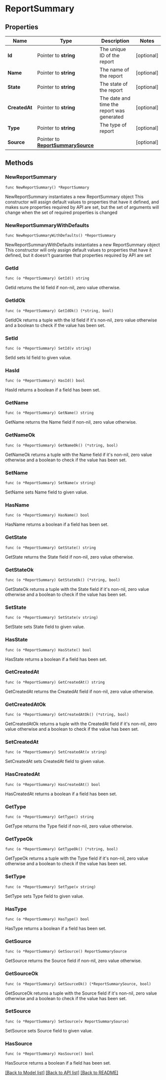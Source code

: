 # ReportSummary

## Properties

Name | Type | Description | Notes
------------ | ------------- | ------------- | -------------
**Id** | Pointer to **string** | The unique ID of the report | [optional] 
**Name** | Pointer to **string** | The name of the report | [optional] 
**State** | Pointer to **string** | The state of the report | [optional] 
**CreatedAt** | Pointer to **string** | The date and time the report was generated | [optional] 
**Type** | Pointer to **string** | The type of report | [optional] 
**Source** | Pointer to [**ReportSummarySource**](ReportSummarySource.md) |  | [optional] 

## Methods

### NewReportSummary

`func NewReportSummary() *ReportSummary`

NewReportSummary instantiates a new ReportSummary object
This constructor will assign default values to properties that have it defined,
and makes sure properties required by API are set, but the set of arguments
will change when the set of required properties is changed

### NewReportSummaryWithDefaults

`func NewReportSummaryWithDefaults() *ReportSummary`

NewReportSummaryWithDefaults instantiates a new ReportSummary object
This constructor will only assign default values to properties that have it defined,
but it doesn't guarantee that properties required by API are set

### GetId

`func (o *ReportSummary) GetId() string`

GetId returns the Id field if non-nil, zero value otherwise.

### GetIdOk

`func (o *ReportSummary) GetIdOk() (*string, bool)`

GetIdOk returns a tuple with the Id field if it's non-nil, zero value otherwise
and a boolean to check if the value has been set.

### SetId

`func (o *ReportSummary) SetId(v string)`

SetId sets Id field to given value.

### HasId

`func (o *ReportSummary) HasId() bool`

HasId returns a boolean if a field has been set.

### GetName

`func (o *ReportSummary) GetName() string`

GetName returns the Name field if non-nil, zero value otherwise.

### GetNameOk

`func (o *ReportSummary) GetNameOk() (*string, bool)`

GetNameOk returns a tuple with the Name field if it's non-nil, zero value otherwise
and a boolean to check if the value has been set.

### SetName

`func (o *ReportSummary) SetName(v string)`

SetName sets Name field to given value.

### HasName

`func (o *ReportSummary) HasName() bool`

HasName returns a boolean if a field has been set.

### GetState

`func (o *ReportSummary) GetState() string`

GetState returns the State field if non-nil, zero value otherwise.

### GetStateOk

`func (o *ReportSummary) GetStateOk() (*string, bool)`

GetStateOk returns a tuple with the State field if it's non-nil, zero value otherwise
and a boolean to check if the value has been set.

### SetState

`func (o *ReportSummary) SetState(v string)`

SetState sets State field to given value.

### HasState

`func (o *ReportSummary) HasState() bool`

HasState returns a boolean if a field has been set.

### GetCreatedAt

`func (o *ReportSummary) GetCreatedAt() string`

GetCreatedAt returns the CreatedAt field if non-nil, zero value otherwise.

### GetCreatedAtOk

`func (o *ReportSummary) GetCreatedAtOk() (*string, bool)`

GetCreatedAtOk returns a tuple with the CreatedAt field if it's non-nil, zero value otherwise
and a boolean to check if the value has been set.

### SetCreatedAt

`func (o *ReportSummary) SetCreatedAt(v string)`

SetCreatedAt sets CreatedAt field to given value.

### HasCreatedAt

`func (o *ReportSummary) HasCreatedAt() bool`

HasCreatedAt returns a boolean if a field has been set.

### GetType

`func (o *ReportSummary) GetType() string`

GetType returns the Type field if non-nil, zero value otherwise.

### GetTypeOk

`func (o *ReportSummary) GetTypeOk() (*string, bool)`

GetTypeOk returns a tuple with the Type field if it's non-nil, zero value otherwise
and a boolean to check if the value has been set.

### SetType

`func (o *ReportSummary) SetType(v string)`

SetType sets Type field to given value.

### HasType

`func (o *ReportSummary) HasType() bool`

HasType returns a boolean if a field has been set.

### GetSource

`func (o *ReportSummary) GetSource() ReportSummarySource`

GetSource returns the Source field if non-nil, zero value otherwise.

### GetSourceOk

`func (o *ReportSummary) GetSourceOk() (*ReportSummarySource, bool)`

GetSourceOk returns a tuple with the Source field if it's non-nil, zero value otherwise
and a boolean to check if the value has been set.

### SetSource

`func (o *ReportSummary) SetSource(v ReportSummarySource)`

SetSource sets Source field to given value.

### HasSource

`func (o *ReportSummary) HasSource() bool`

HasSource returns a boolean if a field has been set.


[[Back to Model list]](../README.md#documentation-for-models) [[Back to API list]](../README.md#documentation-for-api-endpoints) [[Back to README]](../README.md)


